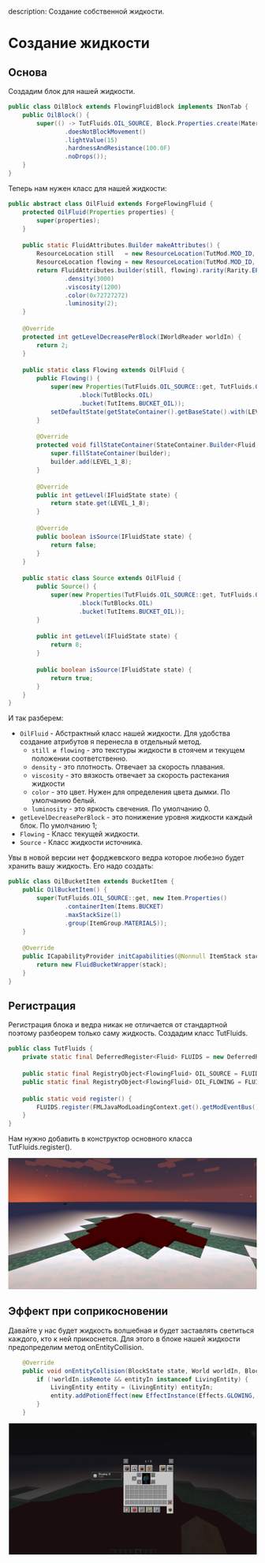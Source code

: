 description: Создание собственной жидкости.

# Создание жидкости

## Основа

Создадим блок для нашей жидкости.

```java
public class OilBlock extends FlowingFluidBlock implements INonTab {
    public OilBlock() {
        super(() -> TutFluids.OIL_SOURCE, Block.Properties.create(Material.WATER)
                .doesNotBlockMovement()
                .lightValue(15)
                .hardnessAndResistance(100.0F)
                .noDrops());
    }
}
```
Теперь нам нужен класс для нашей жидкости:
```java
public abstract class OilFluid extends ForgeFlowingFluid {
    protected OilFluid(Properties properties) {
        super(properties);
    }

    public static FluidAttributes.Builder makeAttributes() {
        ResourceLocation still   = new ResourceLocation(TutMod.MOD_ID, "fluid/oil_still");
        ResourceLocation flowing = new ResourceLocation(TutMod.MOD_ID, "fluid/oil_flow");
        return FluidAttributes.builder(still, flowing).rarity(Rarity.EPIC)
                .density(3000)
                .viscosity(1200)
                .color(0x72727272)
                .luminosity(2);
    }

    @Override
    protected int getLevelDecreasePerBlock(IWorldReader worldIn) {
        return 2;
    }

    public static class Flowing extends OilFluid {
        public Flowing() {
            super(new Properties(TutFluids.OIL_SOURCE::get, TutFluids.OIL_FLOWING::get, makeAttributes())
                    .block(TutBlocks.OIL)
                    .bucket(TutItems.BUCKET_OIL));
            setDefaultState(getStateContainer().getBaseState().with(LEVEL_1_8, 7));
        }

        @Override
        protected void fillStateContainer(StateContainer.Builder<Fluid, IFluidState> builder) {
            super.fillStateContainer(builder);
            builder.add(LEVEL_1_8);
        }

        @Override
        public int getLevel(IFluidState state) {
            return state.get(LEVEL_1_8);
        }
        
        @Override
        public boolean isSource(IFluidState state) {
            return false;
        }
    }

    public static class Source extends OilFluid {
        public Source() {
            super(new Properties(TutFluids.OIL_SOURCE::get, TutFluids.OIL_FLOWING::get, makeAttributes())
                    .block(TutBlocks.OIL)
                    .bucket(TutItems.BUCKET_OIL));
        }

        public int getLevel(IFluidState state) {
            return 8;
        }
        
        public boolean isSource(IFluidState state) {
            return true;
        }
    }
}
```
И так разберем:
* `OilFluid` - Абстрактный класс нашей жидкости. Для удобства создание атрибутов я перенесла в отдельный метод.
    * `still и flowing` - это текстуры жидкости в стоячем и текущем положении соответственно.
    * `density` - это плотность. Отвечает за скорость плавания.
    * `viscosity` - это вязкость отвечает за скорость растекания жидкости
    * `color` - это цвет. Нужен для определения цвета дымки. По умолчанию белый.
    * `luminosity` - это яркость свечения. По умолчанию 0.
* `getLevelDecreasePerBlock` - это понижение уровня жидкости каждый блок. По умолчанию 1;
* `Flowing` - Класс текущей жидкости.
* `Source`  - Класс жидкости источника.

Увы в новой версии нет форджевского ведра которое любезно будет хранить вашу жидкость. Его надо создать:
```java
public class OilBucketItem extends BucketItem {
    public OilBucketItem() {
        super(TutFluids.OIL_SOURCE::get, new Item.Properties()
                .containerItem(Items.BUCKET)
                .maxStackSize(1)
                .group(ItemGroup.MATERIALS));
    }

    @Override
    public ICapabilityProvider initCapabilities(@Nonnull ItemStack stack, @Nullable CompoundNBT nbt) {
        return new FluidBucketWrapper(stack);
    }
}
```
## Регистрация

Регистрация блока и ведра никак не отличается от стандартной поэтому разбеорем только саму жидкость.
Создадим класс TutFluids.

```java
public class TutFluids {
    private static final DeferredRegister<Fluid> FLUIDS = new DeferredRegister<>(ForgeRegistries.FLUIDS, TutMod.MOD_ID);

    public static final RegistryObject<FlowingFluid> OIL_SOURCE = FLUIDS.register("ideal", OilFluid.Source::new);
    public static final RegistryObject<FlowingFluid> OIL_FLOWING = FLUIDS.register("oil", OilFluid.Flowing::new);

    public static void register() {
        FLUIDS.register(FMLJavaModLoadingContext.get().getModEventBus());
    }
}
```

Нам нужно добавить в конструктор основного класса TutFluids.register(). 

[![Жидкость на земле](images/fluid.png)](images/fluid.png)

## Эффект при соприкосновении

Давайте у нас будет жидкость волшебная и будет заставлять светиться каждого, кто к ней прикоснется. Для этого в блоке нашей жидкости предопределим метод onEntityCollision.

```java
    @Override
    public void onEntityCollision(BlockState state, World worldIn, BlockPos pos, Entity entityIn){
        if (!worldIn.isRemote && entityIn instanceof LivingEntity) {
            LivingEntity entity = (LivingEntity) entityIn;
            entity.addPotionEffect(new EffectInstance(Effects.GLOWING, 1, 1));
        }
    }
```

[![Светимость](images/glowing.png)](images/glowing.png)
